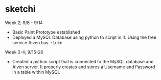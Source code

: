# sketchi

Week 2;  9/8 - 9/14
- Basic Paint Prototype established
- Deployed a MySQL Database using python to script in it. Using the free service Aiven has. -Luke

Week 3-4; 9/15-26
- Created a python script that is connected to the MySQL database and Aiven server. It properly creates and stores a Username and Password in a table within MySQL